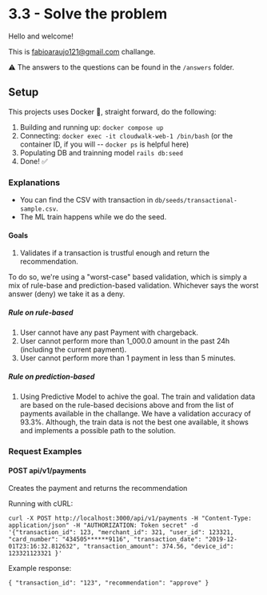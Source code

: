 # 3.3 - Solve the problem

Hello and welcome!

This is fabioaraujo121@gmail.com challange.

⚠️ The answers to the questions can be found in the `/answers` folder.

## Setup
This projects uses Docker 🐳, straight forward, do the following:

1. Building and running up: `docker compose up`
2. Connecting: `docker exec -it cloudwalk-web-1 /bin/bash` (or the container ID, if you will -- `docker ps` is helpful here)
3. Populating DB and trainning model `rails db:seed`
4. Done! ✅

### Explanations

- You can find the CSV with transaction in `db/seeds/transactional-sample.csv`.
- The ML train happens while we do the seed.

#### Goals
1. Validates if a transaction is trustful enough and return the recommendation.

To do so, we're using a "worst-case" based validation, which is simply a mix of rule-base and prediction-based validation. Whichever says the worst answer (deny) we take it as a deny.

##### Rule on rule-based
1. User cannot have any past Payment with chargeback.
2. User cannot perform more than 1_000.0 amount in the past 24h (including the current payment).
3. User cannot perform more than 1 payment in less than 5 minutes.

##### Rule on prediction-based
1. Using Predictive Model to achive the goal. The train and validation data are based on the rule-based decisions above and from the list of payments available in the challange. We have a validation accuracy of 93.3%. Although, the train data is not the best one available, it shows and implements a possible path to the solution.

### Request Examples
#### POST api/v1/payments

Creates the payment and returns the recommendation

Running with cURL:

```shell
curl -X POST http://localhost:3000/api/v1/payments -H "Content-Type: application/json" -H "AUTHORIZATION: Token secret" -d '{"transaction_id": 123, "merchant_id": 321, "user_id": 123321, "card_number": "434505******9116", "transaction_date": "2019-12-01T23:16:32.812632", "transaction_amount": 374.56, "device_id": 123321123321 }'
```
Example response:

```shell
{ "transaction_id": "123", "recommendation": "approve" }
```
